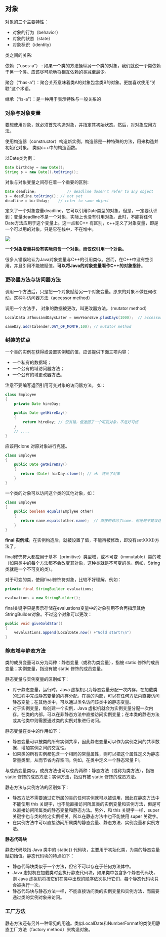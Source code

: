 ## 对象

对象的三个主要特性：

- 对象的行为（behavior）
- 对象的状态（state）
- 对象标识（identity）

类之间的关系:

依赖（“uses-a”） : 如果一个类的方法操纵另一个类的对象，我们就说一个类依赖于另一个类。应该尽可能地将相互依赖的类减至最少。

聚合（“has-a”）：聚合关系意味着类A的对象包含类B的对象。更加喜欢使用“关联”这个术语。

继承（“is-a”）：是一种用于表示特殊与一般关系的

### 对象与对象变量

要想使用对象，就必须首先构造对象，并指定其初始状态。然后，对对象应用方法。

使用构造器（constructor）构造新实例。构造器是一种特殊的方法，用来构造并初始化对象。 类似c++中的构造函数。

以Date类为例：

```java
Date birthday = new Date(); 
String s = new Date().toString();
```

对象与对象变量之间存在着一个重要的区别:

 ```java 
 Date deadline; 			 // deadllne dosen't refer to any object 
 s = deadline.toString(); // not yet
 deadline = birthday; 	 // refer to same object 
 ```

定义了一个对象变量deadline，它可以引用Date类型的对象。但是，一定要认识到：变量deadline不是一个对象，实际上也没有引用对象。此时，不能将任何Date方法应用于这个变量上。这一点和C++ 有区别，c++定义了对象变量，即是一个可以用的对象，只是它在栈中，不在堆中。

![](assets/java-object_2021-08-05_20-36-31.png)

**一个对象变量并没有实际包含一个对象，而仅仅引用一个对象。**

很多人错误地认为Java对象变量与C++的引用类似。然而，在C++中没有空引用，并且引用不能被赋值。**可以将Java的对象变量看作C++的对象指针**。



### 更改器方法与访问器方法

调用一个方法后，只是把一个对象赋给另一个对象变量。原来的对象不做任何改动。这种叫访问器方法（accessor method）



调用一个方法手， 对象的数据被更改，叫更改器方法。（mutator method）

```java
LocalData aThousandDaysLater = newYearsEve.plusDays(1000);  // accessor method

sameDay.add(Calender.DAY_OF_MONTH,100); // mutator method
```

### 封装的优点

一个类的实例在获得或设置实例域的值，应该提供下面三项内容：

-  一个私有的数据域；
- 一个公有的域访问器方法；
- 一个公有的域更改器方法。

注意不要编写返回引用可变对象的访问器方法。 如： 

```java
class Employee 
{
    private Date hireDay; 
    
    public Date getHireDay()
    {
        return hireDay; // 没有错，但返回了一个可变对象，不是好习惯
    }
    // .... 
}
```

应该用clone 对原对象进行克隆。

```java
class Employee
{
    public Date getHireDay()
    {
       return (Date) hirDay.clone(); // ok　拷贝了对象 	
	}
}
```

一个类的对象可以访问这个类的其他对象，如：

```java
class Employee
{
    public boolean equals(Emplyee other)
    {
       return name.equals(other.name);  // 直接的访问了name. 但还是不建议这么用，要规范
	}
}
```

**final 实例域**。在实例构造后，就被设置了值，不能再被修改，即没有setXXX()方法了。

 final修饰符大都应用于基本（primitive）类型域，或不可变（immutable）类的域（如果类中的每个方法都不会改变其对象，这种类就是不可变的类。例如，String类就是一个不可变的类）。

对于可变的类，使用final修饰符对象，比较不好理解。例如：

```java
private final StringBuilder evaluations; 

evaluations = new StringBuilder(); 
```



final关键字只是表示存储在evaluations变量中的对象引用不会再指示其他StringBuilder对象。不过这个对象可以更改：

```java
public void giveGoldStar()
{
    vevaluations.append(LocalDate.now() +"Gold start!\n")
}
```

### 静态域与静态方法

类的成员变量可以分为两种：静态变量（或称为类变量），指被 static 修饰的成员变量；实例变量，指没有被 static 修饰的成员变量。

静态变量与实例变量的区别如下：

- 对于静态变量，运行时，Java 虚拟机只为静态变量分配一次内存，在加载类的过程中完成静态变量的内存分配。在类的内部，可以在任何方法内直接访问静态变量；在其他类中，可以通过类名访问该类中的静态变量。
- 对于实例变量，每创建一个实例，Java 虚拟机就会为实例变量分配一次内存。在类的内部，可以在非静态方法中直接访问实例变量；在本类的静态方法或其他类中则需要通过类的实例对象进行访问。

静态变量在类中的作用如下：

- 静态变量可以被类的所有实例共享，因此静态变量可以作为实例之间的共享数据，增加实例之间的交互性。
- 如果类的所有实例都包含一个相同的常量属性，则可以把这个属性定义为静态常量类型，从而节省内存空间。例如，在类中定义一个静态常量 PI。

与成员变量类似，成员方法也可以分为两种：静态方法（或称为类方法），指被 static 修饰的成员方法；实例方法，指没有被 static 修饰的成员方法。

静态方法与实例方法的区别如下：

- 静态方法不需要通过它所属的类的任何实例就可以被调用，因此在静态方法中不能使用 this 关键字，也不能直接访问所属类的实例变量和实例方法，但是可以直接访问所属类的静态变量和静态方法。另外，和 this 关键字一样，super 关键字也与类的特定实例相关，所以在静态方法中也不能使用 super 关键字。
- 在实例方法中可以直接访问所属类的静态变量、静态方法、实例变量和实例方法。

**静态代码块**

静态代码块指 Java 类中的 static{} 代码块，主要用于初始化类，为类的静态变量赋初始值。静态代码块的特点如下：

- 静态代码块类似于一个方法，但它不可以存在于任何方法体中。
- Java 虚拟机在加载类时会执行静态代码块，如果类中包含多个静态代码块，则 Java 虚拟机将按它们在类中出现的顺序依次执行它们，每个静态代码块只会被执行一次。
- 静态代码块与静态方法一样，不能直接访问类的实例变量和实例方法，而需要通过类的实例对象来访问。

### 工厂方法

静态方法还有另外一种常见的用途。类似LocalDate和NumberFormat的类使用静态工厂方法（factory method）来构造对象。

